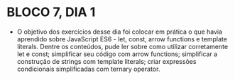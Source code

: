 # BLOCO 7, DIA 1

- O objetivo dos exercícios desse dia foi colocar em prática o que havia aprendido sobre JavaScript ES6 - let, const, arrow functions e template literals. Dentre os conteúdos, pude ler sobre como utilizar corretamente let e const; simplificar seu código com arrow functions; simplificar a construção de strings com template literals; criar expressões condicionais simplificadas com ternary operator.
